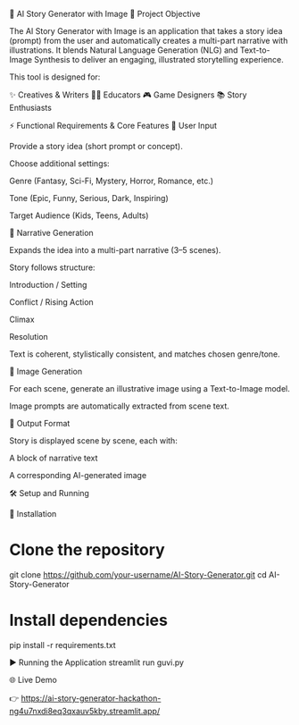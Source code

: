 📖 AI Story Generator with Image
🚀 Project Objective

The AI Story Generator with Image is an application that takes a story idea (prompt) from the user and automatically creates a multi-part narrative with illustrations.
It blends Natural Language Generation (NLG) and Text-to-Image Synthesis to deliver an engaging, illustrated storytelling experience.

This tool is designed for:

✨ Creatives & Writers
👩‍🏫 Educators
🎮 Game Designers
📚 Story Enthusiasts

⚡ Functional Requirements & Core Features
📝 User Input

Provide a story idea (short prompt or concept).

Choose additional settings:

Genre (Fantasy, Sci-Fi, Mystery, Horror, Romance, etc.)

Tone (Epic, Funny, Serious, Dark, Inspiring)

Target Audience (Kids, Teens, Adults)

📜 Narrative Generation

Expands the idea into a multi-part narrative (3–5 scenes).

Story follows structure:

Introduction / Setting

Conflict / Rising Action

Climax

Resolution

Text is coherent, stylistically consistent, and matches chosen genre/tone.

🎨 Image Generation

For each scene, generate an illustrative image using a Text-to-Image model.

Image prompts are automatically extracted from scene text.

📂 Output Format

Story is displayed scene by scene, each with:

A block of narrative text

A corresponding AI-generated image

🛠️ Setup and Running

🔧 Installation
# Clone the repository
git clone https://github.com/your-username/AI-Story-Generator.git
cd AI-Story-Generator

# Install dependencies
pip install -r requirements.txt

▶️ Running the Application
streamlit run guvi.py

🌐 Live Demo

👉 https://ai-story-generator-hackathon-ng4u7nxdi8eq3qxauv5kby.streamlit.app/
